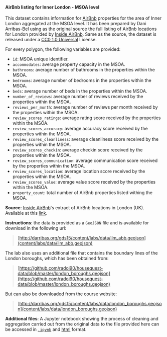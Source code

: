 #### AirBnb listing for Inner London - MSOA level

This dataset contains information for [AirBnb](http://www.airbnb.com) properties 
for the area of Inner 
London aggregated at the MSOA level. It has been prepared by Dani Arribas-Bel
using as the original source the full listing of AirBnb locations for London
provided by [Inside AirBnb](http://insideairbnb.com/). Same as the source, the
dataset is released under a [CC0 1.0 Universal](http://creativecommons.org/publicdomain/zero/1.0/) License.

For every polygon, the following variables are provided:

* `id`: MSOA unique identifier.
* `accommodates`: average property capacity in the MSOA.
* `bathrooms`: average number of bathrooms in the properties within the MSOA.
* `bedrooms`: average number of bedrooms in the properties within the MSOA.
* `beds`: average number of beds in the properties within the MSOA.
* `number_of_reviews`: average number of reviews received by the properties within the MSOA.
* `reviews_per_month`: average number of reviews per month received by the properties within the MSOA.
* `review_scores_ratings`: average rating score received by the properties within the MSOA. 
* `review_scores_accuracy`: average accuracy score received by the properties within the MSOA. 
* `review_scores_cleanliness`: average cleanliness score received by the properties within the MSOA. 
* `review_scores_checkin`: average checkin score received by the properties within the MSOA. 
* `review_scores_communication`: average communication score received by the properties within the MSOA. 
* `review_scores_location`: average location score received by the properties within the MSOA. 
* `review_scores_value`: average value score received by the properties within the MSOA. 
* `property_count`: total number of AirBnb properties listed withing the MSOA.

**Source**: [Inside AirBnb](http://insideairbnb.com/)'s extract of AirBnb locations in London (UK). Available at this
[link](placeHolder).

**Instructions**: the data is provided as a `GeoJSON` file and is available
for download in the following url:

> [http://darribas.org/gds15/content/labs/data/ilm_abb.geojson](content/labs/data/ilm_abb.geojson)

The lab also uses an additional file that contains the boundary lines of the
London boroughs, which has been obtained from:

> [https://github.com/radoi90/housequest-data/blob/master/london_boroughs.geojson](https://github.com/radoi90/housequest-data/blob/master/london_boroughs.geojson)

But can also be downloaded from the course website:

> [http://darribas.org/gds15/content/labs/data/london_boroughs.geojson](content/labs/data/london_boroughs.geojson)

**Additional files**: A Jupyter notebook showing the process of cleaning and
aggregation carried out from the original data to the file provided here can
be accessed in [`.ipynb`](content/labs/lab_08_airbnb_data_prep.ipynb) and 
[html](content/labs/lab_08_airbnb_data_prep.html) format.

